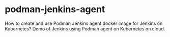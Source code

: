 # podman-jenkins-agent
How to create and use Podman Jenkins agent docker image for Jenkins on Kubernetes? Demo of Jenkins using Podman agent on Kubernetes on cloud.

